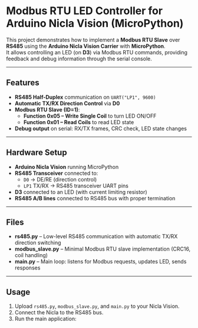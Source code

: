 # Modbus RTU LED Controller for Arduino Nicla Vision (MicroPython)

This project demonstrates how to implement a **Modbus RTU Slave** over **RS485** using the **Arduino Nicla Vision Carrier** with **MicroPython**.  
It allows controlling an LED (on **D3**) via Modbus RTU commands, providing feedback and debug information through the serial console.  

---

## Features
- **RS485 Half-Duplex** communication on `UART("LP1", 9600)`
- **Automatic TX/RX Direction Control** via **D0**
- **Modbus RTU Slave (ID=1)**:
  - **Function 0x05 – Write Single Coil** to turn LED ON/OFF
  - **Function 0x01 – Read Coils** to read LED state
- **Debug output** on serial: RX/TX frames, CRC check, LED state changes

---

## Hardware Setup
- **Arduino Nicla Vision** running MicroPython
- **RS485 Transceiver** connected to:
  - `D0` → DE/RE (direction control)
  - `LP1` TX/RX → RS485 transceiver UART pins
- **D3** connected to an LED (with current limiting resistor)
- **RS485 A/B lines** connected to RS485 bus with proper termination

---

## Files

- **rs485.py** – Low-level RS485 communication with automatic TX/RX direction switching  
- **modbus_slave.py** – Minimal Modbus RTU slave implementation (CRC16, coil handling)  
- **main.py** – Main loop: listens for Modbus requests, updates LED, sends responses  


---

## Usage
1. Upload `rs485.py`, `modbus_slave.py`, and `main.py` to your Nicla Vision.
2. Connect the Nicla to the RS485 bus.
3. Run the main application:


